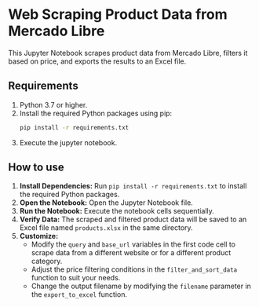 # Web Scraping Product Data from Mercado Libre

This Jupyter Notebook scrapes product data from Mercado Libre, filters it based on price, and exports the results to an Excel file.

## Requirements

1.  Python 3.7 or higher.
2.  Install the required Python packages using pip:
    ```bash
    pip install -r requirements.txt
    ```
3.  Execute the jupyter notebook.

## How to use

1.  **Install Dependencies:** Run `pip install -r requirements.txt` to install the required Python packages.
2.  **Open the Notebook:** Open the Jupyter Notebook file.
3.  **Run the Notebook:** Execute the notebook cells sequentially.
4.  **Verify Data:** The scraped and filtered product data will be saved to an Excel file named `products.xlsx` in the same directory.
5.  **Customize:**
    * Modify the `query` and `base_url` variables in the first code cell to scrape data from a different website or for a different product category.
    * Adjust the price filtering conditions in the `filter_and_sort_data` function to suit your needs.
    * Change the output filename by modifying the `filename` parameter in the `export_to_excel` function.